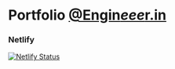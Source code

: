 # Portfolio [@Engin***eee***r.in](https://engineeer.in)

### Netlify
[![Netlify Status](https://api.netlify.com/api/v1/badges/15772cc3-e368-4dab-beb1-0915b77b0080/deploy-status)](https://app.netlify.com/sites/engineeer-in/deploys)